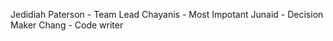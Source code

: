 Jedidiah Paterson - Team Lead 
Chayanis - Most Impotant 
Junaid - Decision Maker
Chang - Code writer